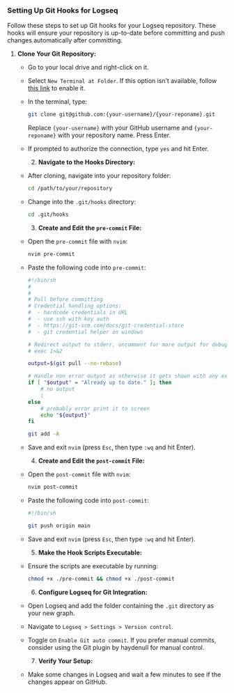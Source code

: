 ### Setting Up Git Hooks for Logseq

Follow these steps to set up Git hooks for your Logseq repository. These hooks will ensure your repository is up-to-date before committing and push changes automatically after committing.

1. **Clone Your Git Repository:**
	- Go to your local drive and right-click on it.
	- Select `New Terminal at Folder`. If this option isn’t available, follow [this link](https://support.apple.com/en-us/HT201236) to enable it.
	- In the terminal, type:
	  ```bash
	  git clone git@github.com:{your-username}/{your-reponame}.git
	  ```
	  Replace `{your-username}` with your GitHub username and `{your-reponame}` with your repository name. Press Enter.
	- If prompted to authorize the connection, type `yes` and hit Enter.
	  
	  2. **Navigate to the Hooks Directory:**
	- After cloning, navigate into your repository folder:
	  ```bash
	  cd /path/to/your/repository
	  ```
	- Change into the `.git/hooks` directory:
	  ```bash
	  cd .git/hooks
	  ```
	  
	  3. **Create and Edit the `pre-commit` File:**
	- Open the `pre-commit` file with `nvim`:
	  ```bash
	  nvim pre-commit
	  ```
	- Paste the following code into `pre-commit`:
	  ```sh
	  #!/bin/sh
	  #
	  #
	  # Pull before committing
	  # Credential handling options:
	  #  - hardcode credentials in URL
	  #  - use ssh with key auth
	  #  - https://git-scm.com/docs/git-credential-store
	  #  - git credential helper on windows
	  
	  # Redirect output to stderr, uncomment for more output for debugging
	  # exec 1>&2
	  
	  output=$(git pull --no-rebase)
	  
	  # Handle non error output as otherwise it gets shown with any exit code by logseq
	  if [ "$output" = "Already up to date." ]; then
	      # no output
	      :
	  else
	      # probably error print it to screen
	      echo "${output}"
	  fi
	  
	  git add -A
	  ```
	- Save and exit `nvim` (press `Esc`, then type `:wq` and hit Enter).
	  
	  4. **Create and Edit the `post-commit` File:**
	- Open the `post-commit` file with `nvim`:
	  ```bash
	  nvim post-commit
	  ```
	- Paste the following code into `post-commit`:
	  ```sh
	  #!/bin/sh
	  
	  git push origin main
	  ```
	- Save and exit `nvim` (press `Esc`, then type `:wq` and hit Enter).
	  
	  5. **Make the Hook Scripts Executable:**
	- Ensure the scripts are executable by running:
	  ```bash
	  chmod +x ./pre-commit && chmod +x ./post-commit
	  ```
	  
	  6. **Configure Logseq for Git Integration:**
	- Open Logseq and add the folder containing the `.git` directory as your new graph.
	- Navigate to `Logseq > Settings > Version control`.
	- Toggle on `Enable Git auto commit`. If you prefer manual commits, consider using the Git plugin by haydenull for manual control.
	  
	  7. **Verify Your Setup:**
	- Make some changes in Logseq and wait a few minutes to see if the changes appear on GitHub.